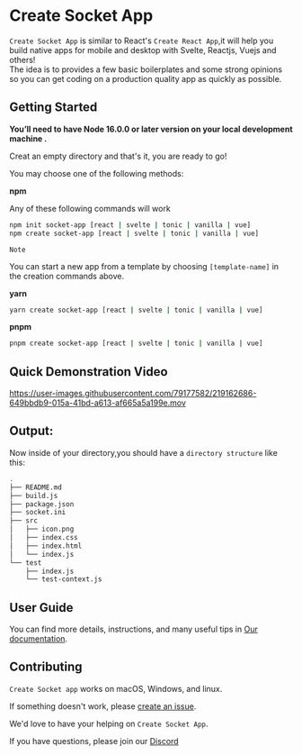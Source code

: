 
# Create Socket App 

`Create Socket App` is similar to React's `Create React App`,it will help you build native apps for mobile and desktop with Svelte, Reactjs, Vuejs and others!  
The idea is to provides a few basic boilerplates and some strong opinions so you can get coding on a production quality app as quickly as possible.

## Getting Started 

**You’ll need to have Node 16.0.0 or later version on your local development machine .**  

Creat an empty directory and that's it, you are ready to go!

You may choose one of the following methods: 

**npm**

Any of these following commands will work
```bash
npm init socket-app [react | svelte | tonic | vanilla | vue]
npm create socket-app [react | svelte | tonic | vanilla | vue]

```

`Note`  

You can start a new app from a template by choosing `[template-name]` in the creation commands above.  
  
**yarn**
```bash
yarn create socket-app [react | svelte | tonic | vanilla | vue]
```

**pnpm**
```bash
pnpm create socket-app [react | svelte | tonic | vanilla | vue]
```  

## Quick Demonstration Video


https://user-images.githubusercontent.com/79177582/219162686-649bbdb9-015a-41bd-a613-af665a5a199e.mov  


<!-- This is a draft video, I liked how they have a video tutorial in the `react` website. if it's a good idea I'll make a better one-->



## Output:

Now inside of your directory,you should have a `directory structure` like this:

```bash
.
├── README.md
├── build.js
├── package.json
├── socket.ini
├── src
│   ├── icon.png
│   ├── index.css
│   ├── index.html
│   └── index.js
└── test
    ├── index.js
    └── test-context.js
```
## User Guide

You can find more details, instructions, and many useful tips in [Our documentation](https://sockets.sh/).

## Contributing 

`Create Socket app` works on macOS, Windows, and linux.  

If something doesn't work, please [create an issue](https://github.com/socketsupply/create-socket-app).  

We'd love to have your helping on `Create Socket App`.  

If you have questions, please join our [Discord](https://discord.com/invite/YPV32gKCsH)
